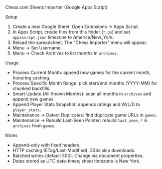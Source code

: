 Chess.com Sheets Importer (Google Apps Script)

Setup

1) Create a new Google Sheet. Open Extensions → Apps Script.
2) In Apps Script, create files from this folder (`*.gs`) and set `appsscript.json` timezone to America/New_York.
3) Reload the spreadsheet. The "Chess Importer" menu will appear.
4) Menu → Set Username.
5) Menu → Check Archives to list months in `archives`.

Usage

- Process Current Month: append new games for the current month, honoring caching.
- Process Specific Month Range: pick start/end months (YYYY-MM) for chunked backfills.
- Smart Update (All Known Months): scan all months in `archives` and append new games.
- Append Player Stats Snapshot: appends ratings and W/L/D to `player_stats`.
- Maintenance → Detect Duplicates: find duplicate game URLs in `games`.
- Maintenance → Rebuild Last-Seen Pointer: rebuild `last_seen_*` in `archives` from `games`.

Notes

- Append-only with fixed headers.
- HTTP caching (ETag/Last-Modified). 304s skip downloads.
- Batched writes (default 500). Change via document properties.
- Dates stored as UTC date-times; sheet timezone is New York.

